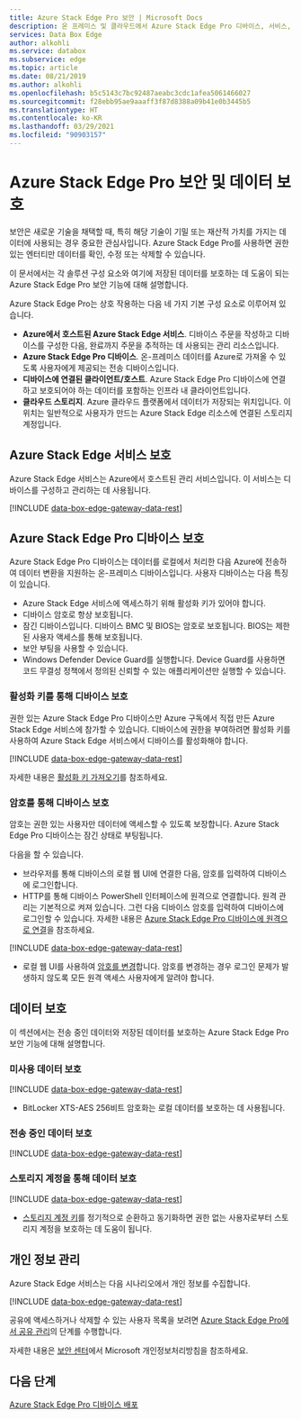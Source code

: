 ```yaml
---
title: Azure Stack Edge Pro 보안 | Microsoft Docs
description: 온 프레미스 및 클라우드에서 Azure Stack Edge Pro 디바이스, 서비스, 데이터를 보호하는 보안 및 개인 정보 보호 기능에 대해 설명합니다.
services: Data Box Edge
author: alkohli
ms.service: databox
ms.subservice: edge
ms.topic: article
ms.date: 08/21/2019
ms.author: alkohli
ms.openlocfilehash: b5c5143c7bc92487aeabc3cdc1afea5061466027
ms.sourcegitcommit: f28ebb95ae9aaaff3f87d8388a09b41e0b3445b5
ms.translationtype: HT
ms.contentlocale: ko-KR
ms.lasthandoff: 03/29/2021
ms.locfileid: "90903157"
---
```

# <a name="azure-stack-edge-pro-security-and-data-protection"></a>Azure Stack Edge Pro 보안 및 데이터 보호

보안은 새로운 기술을 채택할 때, 특히 해당 기술이 기밀 또는 재산적 가치를 가지는 데이터에 사용되는 경우 중요한 관심사입니다. Azure Stack Edge Pro를 사용하면 권한 있는 엔터티만 데이터를 확인, 수정 또는 삭제할 수 있습니다.

이 문서에서는 각 솔루션 구성 요소와 여기에 저장된 데이터를 보호하는 데 도움이 되는 Azure Stack Edge Pro 보안 기능에 대해 설명합니다.

Azure Stack Edge Pro는 상호 작용하는 다음 네 가지 기본 구성 요소로 이루어져 있습니다.

- **Azure에서 호스트된 Azure Stack Edge 서비스**. 디바이스 주문을 작성하고 디바이스를 구성한 다음, 완료까지 주문을 추적하는 데 사용되는 관리 리소스입니다.
- **Azure Stack Edge Pro 디바이스**. 온-프레미스 데이터를 Azure로 가져올 수 있도록 사용자에게 제공되는 전송 디바이스입니다.
- **디바이스에 연결된 클라이언트/호스트**. Azure Stack Edge Pro 디바이스에 연결하고 보호되어야 하는 데이터를 포함하는 인프라 내 클라이언트입니다.
- **클라우드 스토리지**. Azure 클라우드 플랫폼에서 데이터가 저장되는 위치입니다. 이 위치는 일반적으로 사용자가 만드는 Azure Stack Edge 리소스에 연결된 스토리지 계정입니다.

## <a name="azure-stack-edge-service-protection"></a>Azure Stack Edge 서비스 보호

Azure Stack Edge 서비스는 Azure에서 호스트된 관리 서비스입니다. 이 서비스는 디바이스를 구성하고 관리하는 데 사용됩니다.

[!INCLUDE [data-box-edge-gateway-data-rest](../../includes/data-box-edge-gateway-service-protection.md)]

## <a name="azure-stack-edge-pro-device-protection"></a>Azure Stack Edge Pro 디바이스 보호

Azure Stack Edge Pro 디바이스는 데이터를 로컬에서 처리한 다음 Azure에 전송하여 데이터 변환을 지원하는 온-프레미스 디바이스입니다. 사용자 디바이스는 다음 특징이 있습니다.

- Azure Stack Edge 서비스에 액세스하기 위해 활성화 키가 있어야 합니다.
- 디바이스 암호로 항상 보호됩니다.
- 잠긴 디바이스입니다. 디바이스 BMC 및 BIOS는 암호로 보호됩니다. BIOS는 제한된 사용자 액세스를 통해 보호됩니다.
- 보안 부팅을 사용할 수 있습니다.
- Windows Defender Device Guard를 실행합니다. Device Guard를 사용하면 코드 무결성 정책에서 정의된 신뢰할 수 있는 애플리케이션만 실행할 수 있습니다.

### <a name="protect-the-device-via-activation-key"></a>활성화 키를 통해 디바이스 보호

권한 있는 Azure Stack Edge Pro 디바이스만 Azure 구독에서 직접 만든 Azure Stack Edge 서비스에 참가할 수 있습니다. 디바이스에 권한을 부여하려면 활성화 키를 사용하여 Azure Stack Edge 서비스에서 디바이스를 활성화해야 합니다.

[!INCLUDE [data-box-edge-gateway-data-rest](../../includes/data-box-edge-gateway-activation-key.md)]

자세한 내용은 [활성화 키 가져오기](azure-stack-edge-deploy-prep.md#get-the-activation-key)를 참조하세요.

### <a name="protect-the-device-via-password"></a>암호를 통해 디바이스 보호

암호는 권한 있는 사용자만 데이터에 액세스할 수 있도록 보장합니다. Azure Stack Edge Pro 디바이스는 잠긴 상태로 부팅됩니다.

다음을 할 수 있습니다.

- 브라우저를 통해 디바이스의 로컬 웹 UI에 연결한 다음, 암호를 입력하여 디바이스에 로그인합니다.
- HTTP를 통해 디바이스 PowerShell 인터페이스에 원격으로 연결합니다. 원격 관리는 기본적으로 켜져 있습니다. 그런 다음 디바이스 암호를 입력하여 디바이스에 로그인할 수 있습니다. 자세한 내용은 [Azure Stack Edge Pro 디바이스에 원격으로 연결](azure-stack-edge-connect-powershell-interface.md#connect-to-the-powershell-interface)을 참조하세요.

[!INCLUDE [data-box-edge-gateway-data-rest](../../includes/data-box-edge-gateway-password-best-practices.md)]
- 로컬 웹 UI를 사용하여 [암호를 변경](azure-stack-edge-manage-access-power-connectivity-mode.md#manage-device-access)합니다. 암호를 변경하는 경우 로그인 문제가 발생하지 않도록 모든 원격 액세스 사용자에게 알려야 합니다.

## <a name="protect-your-data"></a>데이터 보호

이 섹션에서는 전송 중인 데이터와 저장된 데이터를 보호하는 Azure Stack Edge Pro 보안 기능에 대해 설명합니다.

### <a name="protect-data-at-rest"></a>미사용 데이터 보호

[!INCLUDE [data-box-edge-gateway-data-rest](../../includes/data-box-edge-gateway-data-rest.md)]
- BitLocker XTS-AES 256비트 암호화는 로컬 데이터를 보호하는 데 사용됩니다.


### <a name="protect-data-in-flight"></a>전송 중인 데이터 보호

[!INCLUDE [data-box-edge-gateway-data-rest](../../includes/data-box-edge-gateway-data-flight.md)]

### <a name="protect-data-via-storage-accounts"></a>스토리지 계정을 통해 데이터 보호

[!INCLUDE [data-box-edge-gateway-data-rest](../../includes/data-box-edge-gateway-protect-data-storage-accounts.md)]
- [스토리지 계정 키](azure-stack-edge-manage-shares.md#sync-storage-keys)를 정기적으로 순환하고 동기화하면 권한 없는 사용자로부터 스토리지 계정을 보호하는 데 도움이 됩니다.

## <a name="manage-personal-information"></a>개인 정보 관리

Azure Stack Edge 서비스는 다음 시나리오에서 개인 정보를 수집합니다.

[!INCLUDE [data-box-edge-gateway-data-rest](../../includes/data-box-edge-gateway-manage-personal-data.md)]

공유에 액세스하거나 삭제할 수 있는 사용자 목록을 보려면 [Azure Stack Edge Pro에서 공유 관리](azure-stack-edge-manage-shares.md)의 단계를 수행합니다.

자세한 내용은 [보안 센터](https://www.microsoft.com/trustcenter)에서 Microsoft 개인정보처리방침을 참조하세요.

## <a name="next-steps"></a>다음 단계

[Azure Stack Edge Pro 디바이스 배포](azure-stack-edge-deploy-prep.md)
